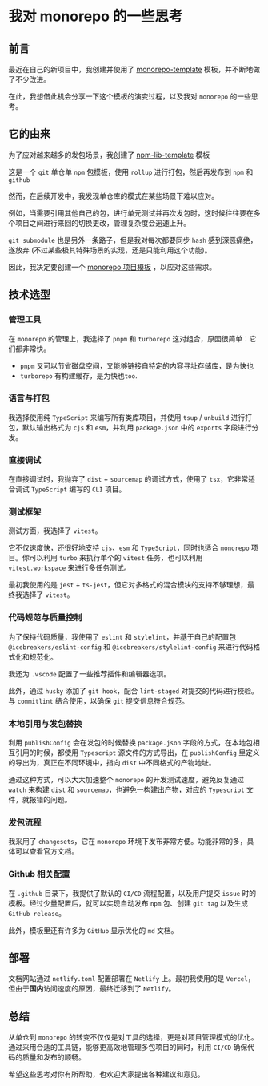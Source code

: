 # 我对 monorepo 的一些思考

<!-- [使用手册](/) -->

## 前言

最近在自己的新项目中，我创建并使用了 [monorepo-template](https://github.com/sonofmagic/monorepo-template) 模板，并不断地做了不少改进。

在此，我想借此机会分享一下这个模板的演变过程，以及我对 `monorepo` 的一些思考。

## 它的由来

为了应对越来越多的发包场景，我创建了 [npm-lib-template](https://github.com/sonofmagic/npm-lib-template) 模板

这是一个 `git` 单仓单 `npm` 包模板，使用 `rollup` 进行打包，然后再发布到 `npm` 和 `github`

然而，在后续开发中，我发现单仓库的模式在某些场景下难以应对。

例如，当需要引用其他自己的包，进行单元测试并再次发包时，这时候往往要在多个项目之间进行来回的切换更改，管理复杂度会迅速上升。

`git submodule` 也是另外一条路子，但是我对每次都要同步 `hash` 感到深恶痛绝，遂放弃 (不过某些极其特殊场景的实现，还是只能利用这个功能)。

因此，我决定要创建一个 [monorepo 项目模板](https://github.com/sonofmagic/monorepo-template) ，以应对这些需求。

## 技术选型

### 管理工具

在 `monorepo` 的管理上，我选择了 `pnpm` 和 `turborepo` 这对组合，原因很简单：它们都非常快。

- `pnpm` 又可以节省磁盘空间，又能够链接自特定的内容寻址存储库，是为快也
- `turborepo` 有构建缓存，是为快也`too`.

### 语言与打包

我选择使用纯 `TypeScript` 来编写所有类库项目，并使用 `tsup` / `unbuild` 进行打包，默认输出格式为 `cjs` 和 `esm`，并利用 `package.json` 中的 `exports` 字段进行分发。

### 直接调试

在直接调试时，我抛弃了 `dist` + `sourcemap` 的调试方式，使用了 `tsx`，它非常适合调试 `TypeScript` 编写的 `CLI` 项目。

### 测试框架

测试方面，我选择了 `vitest`。

它不仅速度快，还很好地支持 `cjs`、`esm` 和 `TypeScript`，同时也适合 `monorepo` 项目。你可以利用 `turbo` 来执行单个的 `vitest` 任务，也可以利用 `vitest.workspace` 来进行多任务测试。

最初我使用的是 `jest` + `ts-jest`，但它对多格式的混合模块的支持不够理想，最终我选择了 `vitest`。

### 代码规范与质量控制

为了保持代码质量，我使用了 `eslint` 和 `stylelint`，并基于自己的配置包 `@icebreakers/eslint-config` 和 `@icebreakers/stylelint-config` 来进行代码格式化和规范化。

我还为 `.vscode` 配置了一些推荐插件和编辑器选项。

此外，通过 `husky` 添加了 `git hook`，配合 `lint-staged` 对提交的代码进行校验。与 `commitlint` 结合使用，以确保 `git` 提交信息符合规范。

### 本地引用与发包替换

利用 `publishConfig` 会在发包的时候替换 `package.json` 字段的方式，在本地包相互引用的时候，都使用 `Typescript` 源文件的方式导出，在 `publishConfig` 里定义的导出为，真正在不同环境中，指向 `dist` 中不同格式的产物地址。

通过这种方式，可以大大加速整个 `monorepo` 的开发测试速度，避免反复通过 `watch` 来构建 `dist` 和 `sourcemap`，也避免一构建出产物，对应的 `Typescript` 文件，就报错的问题。

### 发包流程

我采用了 `changesets`，它在 `monorepo` 环境下发布非常方便。功能非常的多，具体可以查看官方文档。

### Github 相关配置

在 `.github` 目录下，我提供了默认的 `CI/CD` 流程配置，以及用户提交 `issue` 时的模板。经过少量配置后，就可以实现自动发布 `npm` 包、创建 `git tag` 以及生成 `GitHub release`。

此外，模板里还有许多为 `GitHub` 显示优化的 `md` 文档。

## 部署

文档网站通过 `netlify.toml` 配置部署在 `Netlify` 上。最初我使用的是 `Vercel`，但由于**国内**访问速度的原因，最终迁移到了 `Netlify`。

## 总结

从单仓到 `monorepo` 的转变不仅仅是对工具的选择，更是对项目管理模式的优化。通过采用合适的工具链，能够更高效地管理多包项目的同时，利用 `CI/CD` 确保代码的质量和发布的顺畅。

希望这些思考对你有所帮助，也欢迎大家提出各种建议和意见。
